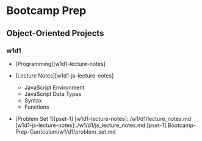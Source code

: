 # Bootcamp Prep

## Object-Oriented Projects

### w1d1
+ [Programming][w1d1-lecture-notes]
+ [Lecture Notes][w1d1-js-lecture-notes]
  + JavaScript Environment
  + JavaScript Data Types
  + Syntax
  + Functions

+ [Problem Set 1][pset-1]
[w1d1-lecture-notes]:./w1/d1/lecture_notes.md
[w1d1-js-lecture-notes]:./w1/d1/js_lecture_notes.md
[pset-1]:Bootcamp-Prep-Curriculum/w1/d1/problem_set.md

